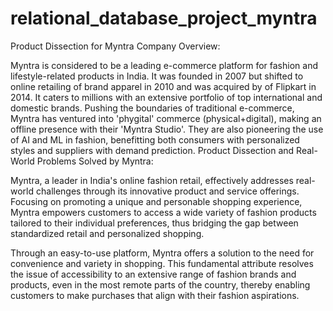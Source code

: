 # relational_database_project_myntra


Product Dissection for Myntra
Company Overview:

Myntra is considered to be a leading e-commerce platform for fashion and lifestyle-related products in India. It was founded in 2007 but shifted to online retailing of brand apparel in 2010 and was acquired by of Flipkart in 2014. It caters to millions with an extensive portfolio of top international and domestic brands. Pushing the boundaries of traditional e-commerce, Myntra has ventured into 'phygital' commerce (physical+digital), making an offline presence with their 'Myntra Studio'. They are also pioneering the use of AI and ML in fashion, benefitting both consumers with personalized styles and suppliers with demand prediction.
Product Dissection and Real-World Problems Solved by Myntra:

Myntra, a leader in India's online fashion retail, effectively addresses real-world challenges through its innovative product and service offerings. Focusing on promoting a unique and personable shopping experience, Myntra empowers customers to access a wide variety of fashion products tailored to their individual preferences, thus bridging the gap between standardized retail and personalized shopping.

Through an easy-to-use platform, Myntra offers a solution to the need for convenience and variety in shopping. This fundamental attribute resolves the issue of accessibility to an extensive range of fashion brands and products, even in the most remote parts of the country, thereby enabling customers to make purchases that align with their fashion aspirations.
